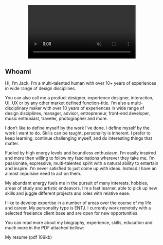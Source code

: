 <html>
  <body>
<style>
video {
  pointer-events: none;
}
</style>
<center>
<video width="70%" controls autoplay muted loop>
  <source src="https://user-images.githubusercontent.com/78603128/170877724-332269f6-0f7d-4ea0-a723-8ba7e1c3a7ac.mp4" type="video/mp4" />
</video>
</center>
    </body>
</html>
<h2>Whoami</h2>

Hi, I’m Jack. I'm a multi-talented human with over 10+ years of experiences in wide range of design disciplines.

You can also call me a product designer, experience designer, interaction, UI, UX or by any other market defined function-title. I'm also a multi-disciplinary maker with over 10 years of experiences in wide range of design disciplines, manager, advisor, entrepreneur, front-end developer, music enthusiast, traveler, photographer and more.

I don’t like to define myself by the work I’ve done. I define myself by the work I want to do. Skills can be taught, personality is inherent. I prefer to keep learning, continue challenging myself, and do interesting things that matter.

Fueled by high energy levels and boundless enthusiasm, I’m easily inspired and more then willing to follow my fascinations wherever they take me. I’m passionate, expressive, multi-talented spirit with a natural ability to entertain and inspire. I’m never satisfied to just come up with ideas. Instead I have an almost impulsive need to act on them.

My abundant energy fuels me in the pursuit of many interests, hobbies, areas of study and artistic endeavors. I’m a fast learner, able to pick up new skills and juggle different projects and roles with relative ease.

I like to develop expertise in a number of areas over the course of my life and career. My personality type is ENTJ. I currently work remotely with a selected freelance client base and are open for new opportunities.

You can read more about my biography, experience, skills, education and much more in the PDF attached bellow:

My resume (pdf 109kb)
